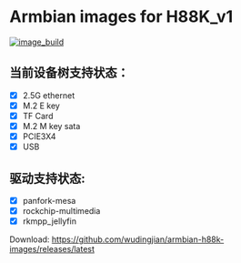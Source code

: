 # Armbian images for H88K_v1
[![image_build](https://github.com/amazingfate/armbian-h88k-images/workflows/Build/badge.svg)](https://github.com/amazingfate/armbian-h88k-images/actions/workflows/build.yml)

## 当前设备树支持状态：
 - [x] 2.5G ethernet
 - [x] M.2 E key
 - [x] TF Card
 - [x] M.2 M key sata
 - [x] PCIE3X4
 - [x] USB
 ## 驱动支持状态:
 - [x] panfork-mesa
 - [x] rockchip-multimedia
 - [x] rkmpp_jellyfin

Download: https://github.com/wudingjian/armbian-h88k-images/releases/latest
